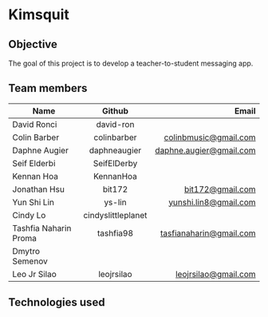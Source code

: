 # Kimsquit

## Objective  
The goal of this project is to develop a teacher-to-student messaging app.

## Team members
| Name          | Github        | Email  |
| ------------- |:-------------:| -----:|
| David Ronci | david-ron | |
| Colin Barber | colinbarber | colinbmusic@gmail.com |
| Daphne Augier | daphneaugier | daphne.augier@gmail.com |
| Seif Elderbi | SeifElDerby |  |
| Kennan Hoa | KennanHoa |  |
| Jonathan Hsu | bit172 | bit172@gmail.com |
| Yun Shi Lin | ys-lin | yunshi.lin8@gmail.com |
| Cindy Lo | cindyslittleplanet |  |
| Tashfia Naharin Proma | tashfia98 | tasfianaharin@gmail.com |
| Dmytro Semenov |  |  |
| Leo Jr Silao | leojrsilao | leojrsilao@gmail.com | 

## Technologies used

